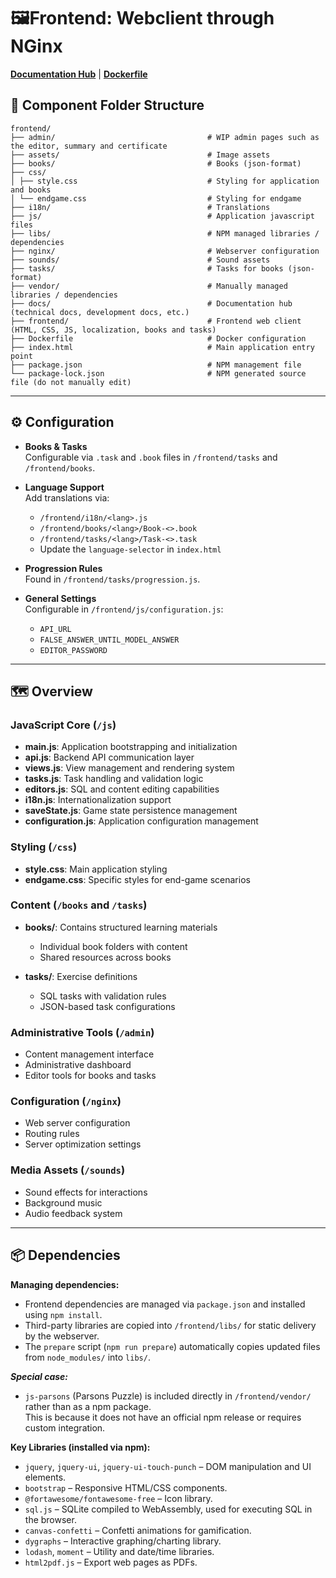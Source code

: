 # 🖼️Frontend: Webclient through NGinx

[**Documentation Hub**](../index.md) | **[Dockerfile](../../frontend/Dockerfile)**


## 📂 Component Folder Structure

```
frontend/
├── admin/                                  # WIP admin pages such as the editor, summary and certificate
├── assets/                                 # Image assets
├── books/                                  # Books (json-format)
├── css/
│ ├── style.css                             # Styling for application and books
│ └── endgame.css                           # Styling for endgame
├── i18n/                                   # Translations
├── js/                                     # Application javascript files
├── libs/                                   # NPM managed libraries / dependencies
├── nginx/                                  # Webserver configuration
├── sounds/                                 # Sound assets
├── tasks/                                  # Tasks for books (json-format)
├── vendor/                                 # Manually managed libraries / dependencies
├── docs/                                   # Documentation hub (technical docs, development docs, etc.)
├── frontend/                               # Frontend web client (HTML, CSS, JS, localization, books and tasks)
├── Dockerfile                              # Docker configuration
├── index.html                              # Main application entry point
├── package.json                            # NPM management file
└── package-lock.json                       # NPM generated source file (do not manually edit)
```

---

## ⚙️ Configuration

- **Books & Tasks**  
  Configurable via `.task` and `.book` files in `/frontend/tasks` and `/frontend/books`.

- **Language Support**  
  Add translations via:
    - `/frontend/i18n/<lang>.js`
    - `/frontend/books/<lang>/Book-<>.book`
    - `/frontend/tasks/<lang>/Task-<>.task`
    - Update the `language-selector` in `index.html`

- **Progression Rules**  
  Found in `/frontend/tasks/progression.js`.

- **General Settings**  
  Configurable in `/frontend/js/configuration.js`:
    - `API_URL`
    - `FALSE_ANSWER_UNTIL_MODEL_ANSWER`
    - `EDITOR_PASSWORD`

---

## 🗺️ Overview

### JavaScript Core (`/js`)

- **main.js**: Application bootstrapping and initialization
- **api.js**: Backend API communication layer
- **views.js**: View management and rendering system
- **tasks.js**: Task handling and validation logic
- **editors.js**: SQL and content editing capabilities
- **i18n.js**: Internationalization support
- **saveState.js**: Game state persistence management
- **configuration.js**: Application configuration management

### Styling (`/css`)

- **style.css**: Main application styling
- **endgame.css**: Specific styles for end-game scenarios

### Content (`/books` and `/tasks`)

- **books/**: Contains structured learning materials
    - Individual book folders with content
    - Shared resources across books

- **tasks/**: Exercise definitions
    - SQL tasks with validation rules
    - JSON-based task configurations

### Administrative Tools (`/admin`)

- Content management interface
- Administrative dashboard
- Editor tools for books and tasks

### Configuration (`/nginx`)

- Web server configuration
- Routing rules
- Server optimization settings

### Media Assets (`/sounds`)

- Sound effects for interactions
- Background music
- Audio feedback system

---

## 📦 Dependencies

**Managing dependencies:**

- Frontend dependencies are managed via `package.json` and installed using `npm install`.
- Third-party libraries are copied into `/frontend/libs/` for static delivery by the webserver.
- The `prepare` script (`npm run prepare`) automatically copies updated files from `node_modules/` into `libs/`.

***Special case:***

- `js-parsons` (Parsons Puzzle) is included directly in `/frontend/vendor/` rather than as a npm package.  
  This is because it does not have an official npm release or requires custom integration.

**Key Libraries (installed via npm):**

- `jquery`, `jquery-ui`, `jquery-ui-touch-punch` – DOM manipulation and UI elements.
- `bootstrap` – Responsive HTML/CSS components.
- `@fortawesome/fontawesome-free` – Icon library.
- `sql.js` – SQLite compiled to WebAssembly, used for executing SQL in the browser.
- `canvas-confetti` – Confetti animations for gamification.
- `dygraphs` – Interactive graphing/charting library.
- `lodash`, `moment` – Utility and date/time libraries.
- `html2pdf.js` – Export web pages as PDFs.






